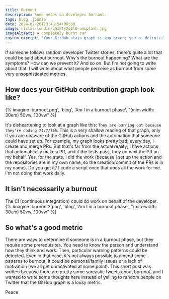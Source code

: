 ```yaml
---
title: Burnout
description: Some notes on developer burnout.
tags: blog, joomla
date: 2024-02-20T23:46:54+00:00
image: niclas-lundin-qGzWty2oBlQ-unsplash.jpg
imageAltText: A completely burnt car
custom_excerpt: "Your GitHub stats graph is too green; you're definitely burnt out. Well..."
---
```


If someone follows random developer Twitter stories, there's quite a lot that could be said about burnout. Why's the burnout happening? What are the symptoms? How can we prevent it? And so on. But I'm not going to write about that. I will write about what people perceive as burnout from some very unsophisticated metrics.

## How does your GitHub contribution graph look like?

{% imagine 'burnout.png', 'blog', 'Am I in a burnout phase', "(min-width: 30em) 50vw, 100vw" %}

It's disheartening to look at a graph like this: `They are burning out because they're coding 24/7/365`. This is a very shallow reading of that graph, only if you are unaware of the GitHub actions and the automation that someone could have set up. For example, my graph looks pretty bad; every day, I create and merge PRs. But that's far from the actual reality; I have actions that automatically make a PR, and if the tests pass, they commit the PR on my behalf. Yes, for the stats, I did the work (because I set up the action and the repositories are in my own name, so the creation/commit of the PRs is in my name). Do you get it? I code a script once that does all the work for me. I'm not doing that work daily.


## It isn't necessarily a burnout

The CI (continuous integration) could do work on behalf of the developer.
{% imagine 'burnout2.png', 'blog', 'Am I in a burnout phase', "(min-width: 30em) 50vw, 100vw" %}


## So what's a good metric

There are ways to determine if someone is in a burnout phase, but they require some prerequisites. You need to know the person and understand how they think and work. Then, particular warning patterns could be detected. Even in that case, it's not always possible to amend some patterns to burnout; it could be personal/family issues or a lack of motivation (we all get unmotivated at some point).
This short post was written because there are pretty some sarcastic tweets about burnout, and I wanted to write some thoughts here instead of yelling to random people on Twitter that the GitHub graph is a lousy metric.

Peace
